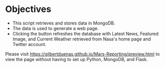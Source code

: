 # Objectives
* This script retrieves and stores data in MongoDB.
* The data is used to generate a web page.
* Clicking the button refreshes the database with Latest News, Featured Image, and Current Weather retrieved from Nasa's home page and Twitter account.

Please visit https://gilbertduenas.github.io/Mars-Reporting/preview.html to view the page without having to set up Python, MongoDB, and Flask.
